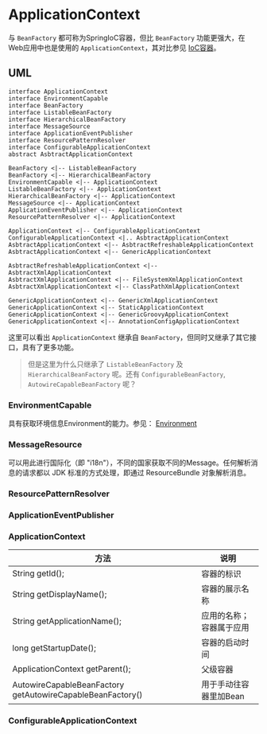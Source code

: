 # ApplicationContext
与 `BeanFactory` 都可称为SpringIoC容器，但比 `BeanFactory` 功能更强大，在Web应用中也是使用的 `ApplicationContext`，其对比参见 [IoC容器](../4、spring-beans/2.%20IoC容器.md)。

## UML
```plantuml
interface ApplicationContext
interface EnvironmentCapable
interface BeanFactory
interface ListableBeanFactory
interface HierarchicalBeanFactory
interface MessageSource
interface ApplicationEventPublisher
interface ResourcePatternResolver
interface ConfigurableApplicationContext
abstract AsbtractApplicationContext

BeanFactory <|-- ListableBeanFactory
BeanFactory <|-- HierarchicalBeanFactory
EnvironmentCapable <|-- ApplicationContext
ListableBeanFactory <|-- ApplicationContext
HierarchicalBeanFactory <|-- ApplicationContext
MessageSource <|-- ApplicationContext
ApplicationEventPublisher <|-- ApplicationContext
ResourcePatternResolver <|-- ApplicationContext

ApplicationContext <|-- ConfigurableApplicationContext
ConfigurableApplicationContext <|.. AsbtractApplicationContext
AsbtractApplicationContext <|-- AsbtractRefreshableApplicationContext
AsbtractApplicationContext <|-- GenericApplicationContext

AsbtractRefreshableApplicationContext <|-- AsbtractXmlApplicationContext
AsbtractXmlApplicationContext <|-- FileSystemXmlApplicationContext
AsbtractXmlApplicationContext <|-- ClassPathXmlApplicationContext

GenericApplicationContext <|-- GenericXmlApplicationContext
GenericApplicationContext <|-- StaticApplicationContext
GenericApplicationContext <|-- GenericGroovyApplicationContext
GenericApplicationContext <|-- AnnotationConfigApplicationContext
```
这里可以看出 `ApplicationContext` 继承自 `BeanFactory`，但同时又继承了其它接口，具有了更多功能。
> 但是这里为什么只继承了 `ListableBeanFactory` 及 `HierarchicalBeanFactory` 呢。还有 `ConfigurableBeanFactory`, `AutowireCapableBeanFactory` 呢？

### EnvironmentCapable
具有获取环境信息Environment的能力。参见： [Environment](../3、spring-core/Environment.md)

### MessageResource
可以用此进行国际化（即 "i18n"），不同的国家获取不同的Message。任何解析消息的请求都以 JDK 标准的方式处理，即通过 ResourceBundle 对象解析消息。
### ResourcePatternResolver
### ApplicationEventPublisher

### ApplicationContext
| 方法                                                         | 说明            |
|------------------------------------------------------------|---------------|
| String getId();                                            | 容器的标识         |
| String getDisplayName();                                   | 容器的展示名称       |
| String getApplicationName();                               | 应用的名称；容器属于应用  |
| long getStartupDate();                                     | 容器的启动时间       |
| ApplicationContext getParent();                            | 父级容器          |
| AutowireCapableBeanFactory getAutowireCapableBeanFactory() | 用于手动往容器里加Bean |

### ConfigurableApplicationContext